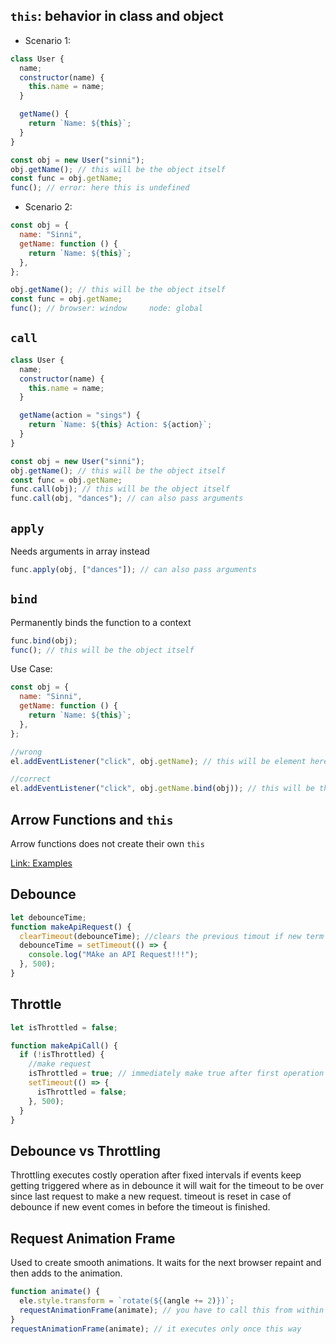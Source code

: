 ## `this`: behavior in class and object

- Scenario 1:

```js
class User {
  name;
  constructor(name) {
    this.name = name;
  }

  getName() {
    return `Name: ${this}`;
  }
}

const obj = new User("sinni");
obj.getName(); // this will be the object itself
const func = obj.getName;
func(); // error: here this is undefined
```

- Scenario 2:

```js
const obj = {
  name: "Sinni",
  getName: function () {
    return `Name: ${this}`;
  },
};

obj.getName(); // this will be the object itself
const func = obj.getName;
func(); // browser: window     node: global
```

## `call`

```js
class User {
  name;
  constructor(name) {
    this.name = name;
  }

  getName(action = "sings") {
    return `Name: ${this} Action: ${action}`;
  }
}

const obj = new User("sinni");
obj.getName(); // this will be the object itself
const func = obj.getName;
func.call(obj); // this will be the object itself
func.call(obj, "dances"); // can also pass arguments
```

## `apply`

Needs arguments in array instead

```js
func.apply(obj, ["dances"]); // can also pass arguments
```

## `bind`

Permanently binds the function to a context

```js
func.bind(obj);
func(); // this will be the object itself
```

Use Case:

```js
const obj = {
  name: "Sinni",
  getName: function () {
    return `Name: ${this}`;
  },
};

//wrong
el.addEventListener("click", obj.getName); // this will be element here e.g. button

//correct
el.addEventListener("click", obj.getName.bind(obj)); // this will be the object here
```

## Arrow Functions and `this`

Arrow functions does not create their own `this`

[Link: Examples](../courses\javascript-pro-mastering-advanced-concepts-and-techniques-by-colt-steele\section-3-new-features-in-js\this-with-arrow-functions.js)

## Debounce

```js
let debounceTime;
function makeApiRequest() {
  clearTimeout(debounceTime); //clears the previous timout if new term is input
  debounceTime = setTimeout(() => {
    console.log("MAke an API Request!!!");
  }, 500);
}
```

## Throttle

```js
let isThrottled = false;

function makeApiCall() {
  if (!isThrottled) {
    //make request
    isThrottled = true; // immediately make true after first operation so no more operation is allowed untill it is turned back to false by timeout below
    setTimeout(() => {
      isThrottled = false;
    }, 500);
  }
}
```

## Debounce vs Throttling

Throttling executes costly operation after fixed intervals if events keep getting triggered where as in debounce it will wait for the timeout to be over since last request to make a new request. timeout is reset in case of debounce if new event comes in before the timeout is finished.

## Request Animation Frame

Used to create smooth animations. It waits for the next browser repaint and then adds to the animation.

```js
function animate() {
  ele.style.transform = `rotate(${(angle += 2)})`;
  requestAnimationFrame(animate); // you have to call this from within the animate function inorder to keep the animation going
}
requestAnimationFrame(animate); // it executes only once this way
```
